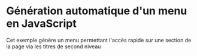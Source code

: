 # Génération automatique d'un menu en JavaScript
Cet exemple génère un menu permettant l'accès rapide sur une section de la page via les titres de second niveau